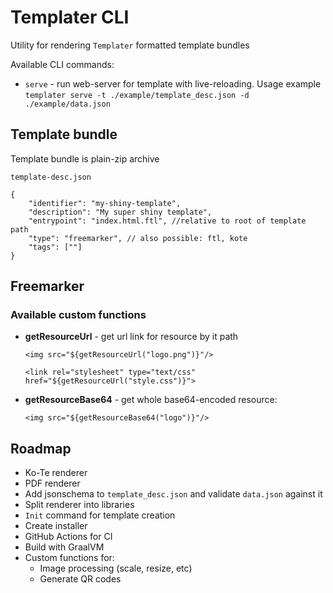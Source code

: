 # Templater CLI

Utility for rendering `Templater` formatted template bundles

Available CLI commands:

* `serve` - run web-server for template with live-reloading. Usage example `templater serve -t ./example/template_desc.json -d ./example/data.json` 

## Template bundle

Template bundle is plain-zip archive

`template-desc.json`
```jsonc
{
    "identifier": "my-shiny-template",
    "description": "My super shiny template",
    "entrypoint": "index.html.ftl", //relative to root of template path
    "type": "freemarker", // also possible: ftl, kote
    "tags": [""]
}
```

## Freemarker

### Available custom functions

* **getResourceUrl** - get url link for resource by it path
    ```injectedfreemarker
    <img src="${getResourceUrl("logo.png")}"/>
    ``` 
    ```injectedfreemarker
    <link rel="stylesheet" type="text/css" href="${getResourceUrl("style.css")}">
    ``` 
* **getResourceBase64** - get whole base64-encoded resource:
    ```injectedfreemarker
    <img src="${getResourceBase64("logo")}"/>
    ```

## Roadmap

* Ko-Te renderer
* PDF renderer
* Add jsonschema to `template_desc.json` and validate `data.json` against it
* Split renderer into libraries 
* `Init` command for template creation 
* Create installer
* GitHub Actions for CI
* Build with GraalVM
* Custom functions for: 
  * Image processing (scale, resize, etc)
  * Generate QR codes
